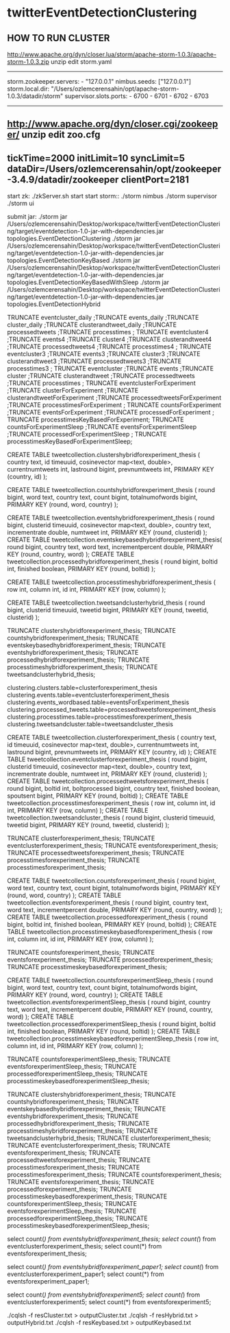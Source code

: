 # twitterEventDetectionClustering


HOW TO RUN CLUSTER
------------------------
http://www.apache.org/dyn/closer.lua/storm/apache-storm-1.0.3/apache-storm-1.0.3.zip
unzip
edit storm.yaml

-----
storm.zookeeper.servers:
    - "127.0.0.1"
nimbus.seeds: ["127.0.0.1"]
storm.local.dir: "/Users/ozlemcerensahin/opt/apache-storm-1.0.3/datadir/storm"
supervisor.slots.ports:
    - 6700
    - 6701
    - 6702
    - 6703

------

http://www.apache.org/dyn/closer.cgi/zookeeper/
unzip
edit zoo.cfg
------
tickTime=2000
initLimit=10
syncLimit=5
dataDir=/Users/ozlemcerensahin/opt/zookeeper-3.4.9/datadir/zookeeper
clientPort=2181
------


start zk: ./zkServer.sh start
start storm::
    ./storm nimbus
    ./storm supervisor
    ./storm ui

submit jar:
    ./storm jar /Users/ozlemcerensahin/Desktop/workspace/twitterEventDetectionClustering/target/eventdetection-1.0-jar-with-dependencies.jar topologies.EventDetectionClustering
    ./storm jar /Users/ozlemcerensahin/Desktop/workspace/twitterEventDetectionClustering/target/eventdetection-1.0-jar-with-dependencies.jar topologies.EventDetectionKeyBased
    ./storm jar /Users/ozlemcerensahin/Desktop/workspace/twitterEventDetectionClustering/target/eventdetection-1.0-jar-with-dependencies.jar topologies.EventDetectionKeyBasedWithSleep
    ./storm jar /Users/ozlemcerensahin/Desktop/workspace/twitterEventDetectionClustering/target/eventdetection-1.0-jar-with-dependencies.jar topologies.EventDetectionHybrid



TRUNCATE eventcluster_daily ;TRUNCATE events_daily ;TRUNCATE cluster_daily ;TRUNCATE clusterandtweet_daily ;TRUNCATE processedtweets ;TRUNCATE processtimes ;
TRUNCATE eventcluster4 ;TRUNCATE events4 ;TRUNCATE cluster4 ;TRUNCATE clusterandtweet4 ;TRUNCATE processedtweets4 ;TRUNCATE processtimes4 ;
TRUNCATE eventcluster3 ;TRUNCATE events3 ;TRUNCATE cluster3 ;TRUNCATE clusterandtweet3 ;TRUNCATE processedtweets3 ;TRUNCATE processtimes3 ;
TRUNCATE eventcluster ;TRUNCATE events ;TRUNCATE cluster ;TRUNCATE clusterandtweet ;TRUNCATE processedtweets ;TRUNCATE processtimes ;
TRUNCATE eventclusterForExperiment ;TRUNCATE clusterForExperiment ;TRUNCATE clusterandtweetForExperiment ;TRUNCATE processedtweetsForExperiment ;TRUNCATE processtimesForExperiment ;
TRUNCATE countsForExperiment ;TRUNCATE eventsForExperiment ;TRUNCATE processedForExperiment ; TRUNCATE processtimesKeyBasedForExperiment;
TRUNCATE countsForExperimentSleep ;TRUNCATE eventsForExperimentSleep ;TRUNCATE processedForExperimentSleep ; TRUNCATE processtimesKeyBasedForExperimentSleep;



CREATE TABLE tweetcollection.clustershybridforexperiment_thesis (
country text,
id timeuuid,
cosinevector map<text, double>,
currentnumtweets int,
lastround bigint,
prevnumtweets int,
PRIMARY KEY (country, id)
);

CREATE TABLE tweetcollection.countshybridforexperiment_thesis (
round bigint,
word text,
country text,
count bigint,
totalnumofwords bigint,
PRIMARY KEY (round, word, country)
);

CREATE TABLE tweetcollection.eventshybridforexperiment_thesis (
round bigint,
clusterid timeuuid,
cosinevector map<text, double>,
country text,
incrementrate double,
numtweet int,
PRIMARY KEY (round, clusterid)
);
CREATE TABLE tweetcollection.eventskeybasedhybridforexperiment_thesis(
round bigint,
country text,
word text,
incrementpercent double,
PRIMARY KEY (round, country, word)
);
CREATE TABLE tweetcollection.processedhybridforexperiment_thesis (
round bigint,
boltid int,
finished boolean,
PRIMARY KEY (round, boltid)
);


CREATE TABLE tweetcollection.processtimeshybridforexperiment_thesis (
row int,
column int,
id int,
PRIMARY KEY (row, column)
);

CREATE TABLE tweetcollection.tweetsandclusterhybrid_thesis (
round bigint,
clusterid timeuuid,
tweetid bigint,
PRIMARY KEY (round, tweetid, clusterid)
);

TRUNCATE clustershybridforexperiment_thesis; TRUNCATE countshybridforexperiment_thesis; TRUNCATE eventskeybasedhybridforexperiment_thesis; TRUNCATE eventshybridforexperiment_thesis; TRUNCATE processedhybridforexperiment_thesis; TRUNCATE processtimeshybridforexperiment_thesis; TRUNCATE tweetsandclusterhybrid_thesis;




clustering.clusters.table=clusterforexperiment_thesis
clustering.events.table=eventclusterforexperiment_thesis
clustering.events_wordbased.table=eventsForExperiment_thesis
clustering.processed_tweets.table=processedtweetsforexperiment_thesis
clustering.processtimes.table=processtimesforexperiment_thesis
clustering.tweetsandcluster.table=tweetsandcluster_thesis


CREATE TABLE tweetcollection.clusterforexperiment_thesis (
country text,
id timeuuid,
cosinevector map<text, double>,
currentnumtweets int,
lastround bigint,
prevnumtweets int,
PRIMARY KEY (country, id)
);
CREATE TABLE tweetcollection.eventclusterforexperiment_thesis (
round bigint,
clusterid timeuuid,
cosinevector map<text, double>,
country text,
incrementrate double,
numtweet int,
PRIMARY KEY (round, clusterid)
);
CREATE TABLE tweetcollection.processedtweetsforexperiment_thesis (
round bigint,
boltid int,
boltprocessed bigint,
country text,
finished boolean,
spoutsent bigint,
PRIMARY KEY (round, boltid)
);
CREATE TABLE tweetcollection.processtimesforexperiment_thesis (
row int,
column int,
id int,
PRIMARY KEY (row, column)
);
CREATE TABLE tweetcollection.tweetsandcluster_thesis (
round bigint,
clusterid timeuuid,
tweetid bigint,
PRIMARY KEY (round, tweetid, clusterid)
);


TRUNCATE clusterforexperiment_thesis; TRUNCATE eventclusterforexperiment_thesis; TRUNCATE eventsforexperiment_thesis; TRUNCATE processedtweetsforexperiment_thesis; TRUNCATE processtimesforexperiment_thesis; TRUNCATE processtimesforexperiment_thesis;






CREATE TABLE tweetcollection.countsforexperiment_thesis (
round bigint,
word text,
country text,
count bigint,
totalnumofwords bigint,
PRIMARY KEY (round, word, country)
);
CREATE TABLE tweetcollection.eventsforexperiment_thesis (
round bigint,
country text,
word text,
incrementpercent double,
PRIMARY KEY (round, country, word)
);
CREATE TABLE tweetcollection.processedforexperiment_thesis (
round bigint,
boltid int,
finished boolean,
PRIMARY KEY (round, boltid)
);
CREATE TABLE tweetcollection.processtimeskeybasedforexperiment_thesis (
row int,
column int,
id int,
PRIMARY KEY (row, column)
);


TRUNCATE countsforexperiment_thesis; TRUNCATE eventsforexperiment_thesis; TRUNCATE processedforexperiment_thesis; TRUNCATE processtimeskeybasedforexperiment_thesis;




CREATE TABLE tweetcollection.countsforexperimentSleep_thesis (
round bigint,
word text,
country text,
count bigint,
totalnumofwords bigint,
PRIMARY KEY (round, word, country)
);
CREATE TABLE tweetcollection.eventsforexperimentSleep_thesis (
round bigint,
country text,
word text,
incrementpercent double,
PRIMARY KEY (round, country, word)
);
CREATE TABLE tweetcollection.processedforexperimentSleep_thesis (
round bigint,
boltid int,
finished boolean,
PRIMARY KEY (round, boltid)
);
CREATE TABLE tweetcollection.processtimeskeybasedforexperimentSleep_thesis (
row int,
column int,
id int,
PRIMARY KEY (row, column)
);

TRUNCATE countsforexperimentSleep_thesis; TRUNCATE eventsforexperimentSleep_thesis; TRUNCATE processedforexperimentSleep_thesis; TRUNCATE processtimeskeybasedforexperimentSleep_thesis;







TRUNCATE clustershybridforexperiment_thesis; TRUNCATE countshybridforexperiment_thesis; TRUNCATE eventskeybasedhybridforexperiment_thesis; TRUNCATE eventshybridforexperiment_thesis; TRUNCATE processedhybridforexperiment_thesis; TRUNCATE processtimeshybridforexperiment_thesis; TRUNCATE tweetsandclusterhybrid_thesis;
TRUNCATE clusterforexperiment_thesis; TRUNCATE eventclusterforexperiment_thesis; TRUNCATE eventsforexperiment_thesis; TRUNCATE processedtweetsforexperiment_thesis; TRUNCATE processtimesforexperiment_thesis; TRUNCATE processtimesforexperiment_thesis;
TRUNCATE countsforexperiment_thesis; TRUNCATE eventsforexperiment_thesis; TRUNCATE processedforexperiment_thesis; TRUNCATE processtimeskeybasedforexperiment_thesis;
TRUNCATE countsforexperimentSleep_thesis; TRUNCATE eventsforexperimentSleep_thesis; TRUNCATE processedforexperimentSleep_thesis; TRUNCATE processtimeskeybasedforexperimentSleep_thesis;




select count(*) from eventshybridforexperiment_thesis;
select count(*) from eventclusterforexperiment_thesis;
select count(*) from eventsforexperiment_thesis;


select count(*) from eventshybridforexperiment_paper1;
select count(*) from eventclusterforexperiment_paper1;
select count(*) from eventsforexperiment_paper1;

select count(*) from eventshybridforexperiment5;
select count(*) from eventclusterforexperiment5;
select count(*) from eventsforexperiment5;

./cqlsh -f resCluster.txt > outputCluster.txt
./cqlsh -f resHybrid.txt > outputHybrid.txt
./cqlsh -f resKeybased.txt > outputKeybased.txt